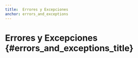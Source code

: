 ```yaml
---
title:  Errores y Excepciones
anchor: errors_and_exceptions
---
```


# Errores y Excepciones {#errors_and_exceptions_title}

